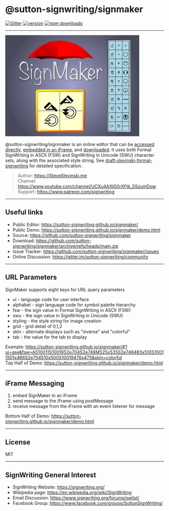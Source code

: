 # @sutton-signwriting/signmaker

[![Gitter](https://badges.gitter.im/Join%20Chat.svg)](https://gitter.im/sutton-signwriting/community?utm_source=badge&utm_medium=badge&utm_campaign=pr-badge&utm_content=badge)
[![version](https://img.shields.io/npm/v/@sutton-signwriting/signmaker)](https://www.npmjs.com/package/@sutton-signwriting/signmaker)
[![npm downloads](https://img.shields.io/npm/dm/@sutton-signwriting/signmaker)](https://npm-stat.com/charts.html?package=@sutton-signwriting/signmaker&from=2021-12-16)
- - - 

<img alt="SignMaker Artwork" src="./signmaker.png">

@sutton-signwriting/signmaker is an online editor that can be [accessed directly](https://sutton-signwriting.github.io/signmaker/), [embedded in an iFrame](https://sutton-signwriting.github.io/signmaker/demo.html), and [downloaded](https://github.com/sutton-signwriting/signmaker/archive/refs/heads/main.zip).  It uses both Formal SignWriting in ASCII (FSW) and SignWriting in Unicode (SWU) character sets, along with the associated style string.  See [draft-slevinski-formal-signwriting](https://tools.ietf.org/id/draft-slevinski-formal-signwriting-08.html) for detailed specification.

> Author: https://SteveSlevinski.me  
> Channel: https://www.youtube.com/channel/UCXu4AXlG0rXFtk_5SzumDow  
> Support: https://www.patreon.com/signwriting  

---

## Useful links

- Public Editor: https://sutton-signwriting.github.io/signmaker/
- Public Demo: https://sutton-signwriting.github.io/signmaker/demo.html
- Source: https://github.com/sutton-signwriting/signmaker
- Download: https://github.com/sutton-signwriting/signmaker/archive/refs/heads/main.zip
- Issue Tracker: https://github.com/sutton-signwriting/signmaker/issues
- Online Discussion: https://gitter.im/sutton-signwriting/community
 
---

## URL Parameters
SignMaker supports eight keys for URL query parameters

* ui - language code for user interface
* alphabet - sign language code for symbol palette hierarchy
* fsw - the sign value in Formal SignWriting in ASCII (FSW)
* swu - the sign value in SignWriting in Unicode (SWU)
* styling - the style string for image creation
* grid - grid detail of 0,1,2
* skin - alternate displays such as "inverse" and "colorful"
* tab - the value for the tab to display

Example: https://sutton-signwriting.github.io/signmaker/#?ui=ase&fsw=AS10011S10019S2e704S2e748M525x535S2e748483x510S10011501x466S2e704510x500S10019476x475&skin=colorful  
Top Half of Demo: https://sutton-signwriting.github.io/signmaker/demo.html

---

## iFrame Messaging
1) embed SignMaker in an iFrame
2) send message to the iFrame using postMessage
3) receive message from the iFrame with an event listener for message

Bottom Half of Demo: https://sutton-signwriting.github.io/signmaker/demo.html

- - -

## License
MIT

- - - 

## SignWriting General Interest
- SignWriting Website: https://signwriting.org/
- Wikipedia page: https://en.wikipedia.org/wiki/SignWriting
- Email Discussion: https://www.signwriting.org/forums/swlist/
- Facebook Group: https://www.facebook.com/groups/SuttonSignWriting/
